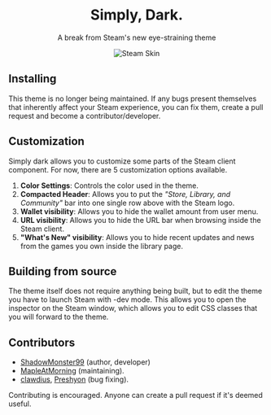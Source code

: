 

<div align="center">

# Simply, Dark.

A break from Steam's new eye-straining theme

![Steam Skin](https://i.imgur.com/uXtPTnr.png)

</div>

## Installing

This theme is no longer being maintained. If any bugs present themselves that inherently affect your Steam experience, you can fix them, create a pull request and become a contributor/developer.

## Customization

Simply dark allows you to customize some parts of the Steam client component. For now, there are 5 customization options available.

1. **Color Settings**: Controls the color used in the theme.
2. **Compacted Header**: Allows you to put the _"Store, Library, and Community"_ bar into one single row above with the Steam logo.
3. **Wallet visibility**: Allows you to hide the wallet amount from user menu.
4. **URL visibility**: Allows you to hide the URL bar when browsing inside the Steam client.
5. **"What's New" visibility**: Allows you to hide recent updates and news from the games you own inside the library page.

## Building from source

The theme itself does not require anything being built, but to edit the theme you have to launch Steam with -dev mode.
This allows you to open the inspector on the Steam window, which allows you to edit CSS classes that you will forward to the theme.

## Contributors
- [ShadowMonster99](https://github.com/ShadowMonster99) (author, developer)
- [MapleAtMorning](https://github.com/MapleAtMorning) (maintaining).
- [clawdius](https://github.com/clawdius), [Preshyon](https://github.com/madmaxgrey) (bug fixing).
   
Contributing is encouraged. Anyone can create a pull request if it's deemed useful.
